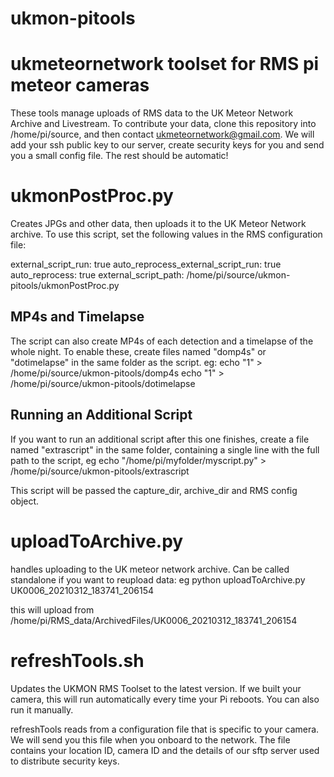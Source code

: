 # ukmon-pitools
ukmeteornetwork toolset for RMS pi meteor cameras
=================================================

These tools manage uploads of RMS data to the UK Meteor Network Archive and Livestream.
To contribute your data, clone this repository into /home/pi/source, and then contact 
ukmeteornetwork@gmail.com. We will add your ssh public key to our server, create security
keys for you and send you a small config file. The rest should be automatic! 

ukmonPostProc.py
================
Creates JPGs and other data, then uploads it to the UK Meteor Network archive. 
To use this script, set the following values in the RMS configuration file:

external_script_run: true
auto_reprocess_external_script_run: true
auto_reprocess: true
external_script_path: /home/pi/source/ukmon-pitools/ukmonPostProc.py

MP4s and Timelapse
------------------
The script can also create MP4s of each detection and a timelapse of the  whole night. 
To enable these, create files named "domp4s" or "dotimelapse" in the same folder as the script. eg:
echo "1" > /home/pi/source/ukmon-pitools/domp4s
echo "1" > /home/pi/source/ukmon-pitools/dotimelapse

Running an Additional Script
----------------------------
If you want to run an additional script after this one finishes, create a file named "extrascript" in the same folder, containing a single line with the full path to the script, eg
echo "/home/pi/myfolder/myscript.py" > /home/pi/source/ukmon-pitools/extrascript

This script will be passed the capture_dir, archive_dir and RMS config object. 

uploadToArchive.py
==================
handles uploading to the UK meteor network archive. Can be called standalone if you want to reupload data:
eg
python uploadToArchive.py UK0006_20210312_183741_206154

this will upload from /home/pi/RMS_data/ArchivedFiles/UK0006_20210312_183741_206154

refreshTools.sh
===============
Updates the UKMON RMS Toolset to the latest version. If we built your camera, this will run automatically
every time your Pi reboots. You can also run it manually. 

refreshTools reads from a configuration file that is specific to your camera. We will send
you this file when you onboard to the network. The file contains your location ID, camera ID and the
details of our sftp server used to distribute security keys. 

